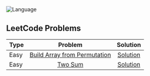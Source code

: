 ## 
![Language](https://img.shields.io/badge/Java-ED8B00?style=for-the-badge&logo=java&logoColor=white)

## LeetCode Problems

| Type          | Problem       | Solution |
| ------------- |:-------------:|:-------------:|
| Easy          | [Build Array from Permutation](https://leetcode.com/problems/build-array-from-permutation/)| [Solution](https://github.com/anoop-awasthi/dsalgo/blob/main/leetcode/src/easy/BuildArrayFromPermutation.java)|
| Easy          | [Two Sum](https://leetcode.com/problems/two-sum/)| [Solution](https://github.com/anoop-awasthi/dsalgo/blob/main/leetcode/src/easy/TwoSum.java)|